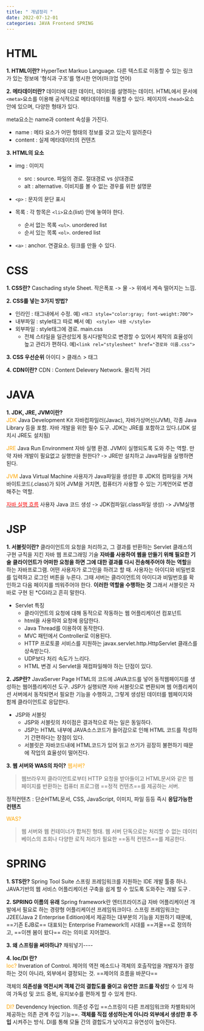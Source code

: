 ```yaml
---
title: " 개념정리 "
date: 2022-07-12-01
categories: JAVA Frontend SPRING
---
```


# HTML
**1. HTML이란?**
HyperText Markuo Language. 
다른 텍스트로 이동할 수 있는 링크가 있는 정보에 '형식과 구조'를 명시한 언어(마크업 언어)
<br>

**2. 메타데이터란?**
데이터에 대한 데이터, 데이터를 설명하는 데이터.
HTML에서 문서에 ```<meta>```요소를 이용해 공식적으로 메타데이터를 적용할 수 있다.
페이지의 ```<head>```요소 안에 있으며, 다양한 형태가 있다.

meta요소는 name과 content 속성을 가진다.
- name : 메타 요소가 어떤 형태의 정보를 갖고 있는지 알려준다
- content : 실제 메타데이터의 컨텐츠

**3. HTML의 요소**
- img : 이미지
  - src : source. 파일의 경로. 절대경로 vs 상대경로
  - alt : alternative. 이비지를 볼 수 없는 경우를 위한 설명문

- ```<p>``` : 문자의 문단 표시
- 목록 : 각 항목은 ```<li>```요소(list) 안에 놓여야 한다.
  - 순서 없는 목록 ```<ul>```. unordered list
  - 순서 있는 목록 ```<ol>```. ordered list

- ```<a>``` : anchor. 연결요소. 링크를 만들 수 있다.
  
# CSS
**1. CSS란?**
Caschading style Sheet. 작은폭포 -> 물 -> 위에서 계속 떨어지는 느낌.

**2. CSS를 넣는 3가지 방법?**
- 인라인 : 태그내에서 수정.
예) ```<태그 style="color:gray; font-weight:700">```
- 내부파일 : style태그 따로 빼서
    예) ``` <style> 내용 </style>```
- 외부파일 : style태그에 경로. main.css
  - 전체 스타일을 일관성있게 동시다발적으로 변경할 수 있어서 제작의 효율성이 높고 관리가 편하다.
예)```<link rel="stylesheet" href="경로와 이름.css">```

**3. CSS 우선순위**
아이디 > 클래스 > 태그

**4. CDN이란?**
CDN : Content Delevery Network. 물리적 거리

# JAVA

**1. JDK, JRE, JVM이란?**<br>
<span style="color:orange ">JDK</span>
Java Development Kit
자바컴파일러(Javac), 자바가상머신(JVM), 각종 Java Library 등을 포함. 자바 개발을 위한 필수 도구. JDK는 JRE를 포함하고 있다.(JDK 설치시 JRE도 설치됨)

<span style="color:orange ">JRE</span>
Java Run Environment
자바 실행 환경. JVM이 실행되도록 도와 주는 역할.
만약 자바 개발이 필요없고 실행만을 원한다? -> JRE만 설치하고 Java파일을 실행하면 된다.

<span style="color:orange ">JVM</span>
Java Virtual Machine
사용자가 Java파일을 생성한 후 JDK의 컴파일을 거쳐 바이트코드(.class)가 되어 JVM을 거치면, 컴퓨터가 사용할 수 있는 기계언어로 변경해주는 역할.

<u><span style="color:red">자바 실행 흐름</span></u>
사용자 Java 코드 생성 -> JDK컴파일(.class파일 생성) -> JVM실행

# JSP
**1. 서블릿이란?**
클라이언트의 요청을 처리하고, 그 결과를 반환하는 Servlet 클래스의 구현 규칙을 지킨 자바 웹 프로그래밍 기술
**자바를 사용하여 웹을 만들기 위해 필요한 기술**
**클라이언트가 어떠한 요청을 하면 그에 대한 결과를 다시 전송해주어야 하는 역할**을 하는 자바프로그램.
어떤 사용자가 로그인을 하려고 할 때. 사용자는 아이디와 비밀번호를  입력하고 로그인 버튼을 누른다. 그때 서버는 클라이언트의 아이디과 비밀번호를 확인하고 다음 페이지를 띄워주어야 한다. **이러한 역할을 수행하는 것** 그래서 서블릿은 자바로 구현 된 *CGI라고 흔히 말한다.
- Servlet 특징
  - 클라이언트의 요청에 대해 동적으로 작동하는 웹 어플리케이션 컴포넌트
  - html을 사용하여 요청에 응답한다.
  - Java Thread를 이용하여 동작한다.
  - MVC 패턴에서 Controller로 이용된다.
  - HTTP 프로토콜 서비스를 지원하는 javax.servlet.http.HttpServlet 클래스를 상속받는다.
  - UDP보다 처리 속도가 느리다.
  - HTML 변경 시 Servlet을 재컴파일해야 하는 단점이 있다.

**2. JSP란?**
JavaServer Page
HTML의 코드에 JAVA코드를 넣어 동적웹페이지를 생성하는 웹어플리케이션 도구.
JSP가 실행되면 자바 서블릿으로 변환되며 웹 어플리케이션 서버에서 동작되면서 필요한 기능을 수행하고, 그렇게 생성된 데이터를 웹페이지와 함께 클라이언트로 응답한다.
- JSP와 서블릿
  - JSP와 서블릿의 차이점은 결과적으로 하는 일은 동일하다.
  - JSP는 HTML 내부에 JAVA소스코드가 들어감으로 인해 HTML 코드를 작성하기 간편하다는 장점이 있다.
  - 서블릿은 자바코드내에 HTML코드가 있어 읽고 쓰기가 굉장히 불편하기 때문에 작업의 효율성이 떨어진다.

**3. 웹 서버와 WAS의 차이?**
<span style="color:orange ">웹서버?</span>
> 웹브라우저 클라이언트로부터 HTTP 요청을 받아들이고 HTML문서와 같은 웹페이지를 반환하는 컴퓨터 프로그램
==정적 컨텐츠==를 제공하는 서버.

정적컨텐츠 : 단순HTML문서, CSS, JavaScript, 이미지, 파일 등등 즉시 **응답가능한 컨텐츠**

<span style="color:orange ">WAS?</span>
> 웹 서버와 웹 컨테이너가 합쳐진 형태. 웹 서버 단독으로는 처리할 수 없는 데이터베이스의 조회나 다양한 로직 처리가 필요한 ==동적 컨텐츠==를 제공한다.


# SPRING
**1. STS란?**
Spring Tool Suite
스프링 프레임워크를 지원하는 IDE 개발 툴중 하나. JAVA기반의 웹 서비스 어플리케이션 구축을 쉽게 할 수 있도록 도와주는 개발 도구 .

**2. SPRING 이름의 유래**
Spring framework란 엔터프라이즈급 자바 어플리케이션 개발에서 필요로 하는 경량형 어플리케이션 프레임워크이다. 스프링 프레임워크는 J2EE(Java 2 Enterprise Edition)에서 제공하는 대부분의 기능을 지원하기 때문에, ==기존 EJB로== 대표되는 Enterprise Framework의 시대를 ==겨울==로 정의하고, ==이젠 봄이 왔다== 라는 의미로 지어졌다.

**3. 왜 스프링을 써야하냐?**
채워넣기----

**4. Ioc/DI 란?**<br>
<span style="color:orange ">Ioc?</span>
Inveration of Control. 제어의 역전
메소드나 객체의 호출작업을 개발자가 결정하는 것이 아니라, 외부에서 결정되는 것. ==제어의 흐름을 바꾼다==

객체의 **의존성을 역전시켜 객체 간의 결합도를 줄이고 유연한 코드를 작성**할 수 있게 하여 가독성 및 코드 중복, 유지보수를 편하게 할 수 있게 한다.

<span style="color:orange ">DI?</span>
Devendency Injection. 의존성 주입
==스프링이 다른 프레임워크와 차별화되어 제공하는 의존 관계 주입 기능==. **객체를 직접 생성하는게 아니라 외부에서 생성한 후 주입** 시켜주는 방식.
DI를 통해 모듈 간의 결합도가 낮아지고 유연성이 높아진다.